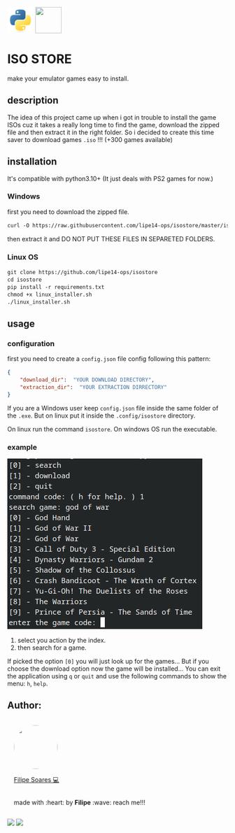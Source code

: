 <img src="https://raw.githubusercontent.com/devicons/devicon/master/icons/python/python-original.svg" width="60" height="60" />  <img src="./images/game-controller.ico" width="60" height="60" /> 

# ISO STORE
make your emulator games easy to install.

## description
The idea of this project came up when i got in trouble to install the game ISOs cuz it takes a really long time to find the game, download the zipped file and then extract it in the right folder. So i decided to create this time saver to download games `.iso` !!!  (+300 games available)

## installation
It's compatible with python3.10+ (It just deals with PS2 games for  now.)

### Windows

first you need to download the zipped file.
```txt
curl -O https://raw.githubusercontent.com/lipe14-ops/isostore/master/isostore_windows.zip
```
then extract it and DO NOT PUT THESE FILES IN SEPARETED FOLDERS.
### Linux  OS

```txt
git clone https://github.com/lipe14-ops/isostore
cd isostore
pip install -r requirements.txt
chmod +x linux_installer.sh
./linux_installer.sh
```
## usage

### configuration
first you need to create a `config.json` file config following this pattern: 
```json
{
    "download_dir":  "YOUR DOWNLOAD DIRECTORY",
    "extraction_dir":  "YOUR EXTRACTION DIRRECTORY"
}
```
If you are a Windows user keep `config.json` file inside the same folder of the `.exe`. But on linux put it inside the `.config/isostore` directory.

On linux run the command `isostore`. On windows OS run the executable.

### example
![](./images/Screenshot_20221207_234002.png)

1. select you action by the index.
2. then search for a game.

If picked the option `[0]` you will just look up for the games... But if you choose the download option now the game will be installed... You can exit the application using `q` or `quit` and use the following commands to show the menu: `h`, `help`.

## Author:
<img width='100' height='100' style="border-radius:50%; padding:15px" src="https://avatars.githubusercontent.com/u/78698099?v=4" /></br>
<a href="https://github.com/lipe14-ops" style='padding: 15px' title="Rocketseat">Filipe Soares :computer:</a>
<p style='padding: 15px'>made with :heart: by <strong>Filipe</strong> :wave: reach me!!!</p>


[![](https://img.shields.io/badge/Gmail-D14836?style=for-the-badge&logo=gmail&logoColor=white)](fn697169@gmail.com)
[![](https://img.shields.io/badge/Instagram-E4405F?style=for-the-badge&logo=instagram&logoColor=white)](https://www.instagram.com/filipe_kkkj/)
